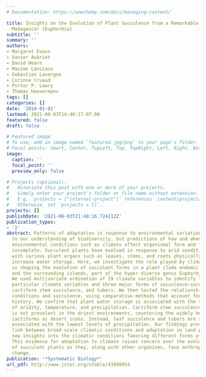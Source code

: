 ```yaml
---
# Documentation: https://wowchemy.com/docs/managing-content/

title: Insights on the Evolution of Plant Succulence from a Remarkable Radiation in
  Madagascar (Euphorbia)
subtitle: ''
summary: ''
authors:
- Margaret Evans
- Xavier Aubriot
- David Hearn
- Maxime Lanciaux
- Sebastien Lavergne
- Corinne Cruaud
- Porter P. Lowry
- Thomas Haevermans
tags: []
categories: []
date: '2014-01-01'
lastmod: 2021-06-03T14:48:17-07:00
featured: false
draft: false

# Featured image
# To use, add an image named `featured.jpg/png` to your page's folder.
# Focal points: Smart, Center, TopLeft, Top, TopRight, Left, Right, BottomLeft, Bottom, BottomRight.
image:
  caption: ''
  focal_point: ''
  preview_only: false

# Projects (optional).
#   Associate this post with one or more of your projects.
#   Simply enter your project's folder or file name without extension.
#   E.g. `projects = ["internal-project"]` references `content/project/deep-learning/index.md`.
#   Otherwise, set `projects = []`.
projects: []
publishDate: '2021-06-03T21:48:16.724112Z'
publication_types:
- '2'
abstract: Patterns of adaptation in response to environmental variation are central
  to our understanding of biodiversity, but predictions of how and when broad-scale
  environmental conditions such as climate affect organismal form and function remain
  incomplete. Succulent plants have evolved in response to arid conditions repeatedly,
  with various plant organs such as leaves, stems, and roots physically modified to
  increase water storage. Here, we investigate the role played by climate conditions
  in shaping the evolution of succulent forms in a plant clade endemic to Madagascar
  and the surrounding islands, part of the hyper-diverse genus Euphorbia (Euphorbiaceae).
  We used multivariate ordination of 19 climate variables to identify links between
  particular climate variables and three major forms of succulence—succulent leaves,
  cactiform stem succulence, and tubers. We then tested the relationship between climatic
  conditions and succulence, using comparative methods that account for shared evolutionary
  history. We confirm that plant water storage is associated with the two components
  of aridity, temperature, and precipitation. Cactiform stem succulence, however,
  is not prevalent in the driest environments, countering the widely held view of
  cactiforms as desert icons. Instead, leaf succulence and tubers are significantly
  associated with the lowest levels of precipitation. Our findings provide a clear
  link between broad-scale climatic conditions and adaptation in land plants, and
  new insights into the climatic conditions favoring different forms of succulence.
  This evidence for adaptation to climate raises concern over the evolutionary future
  of succulent plants as they, along with other organisms, face anthropogenic climate
  change.
publication: '*Systematic Biology*'
url_pdf: http://www.jstor.org/stable/43699954
---
```

